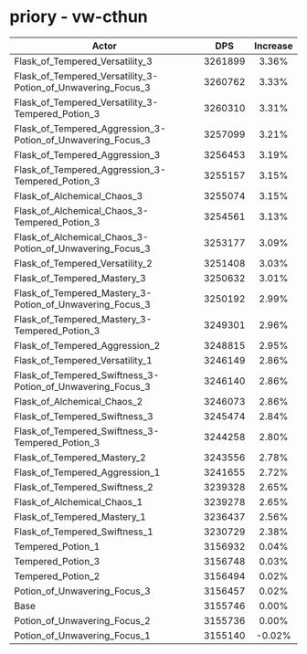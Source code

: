 # priory - vw-cthun
| Actor | DPS | Increase |
|---|:---:|:---:|
|Flask_of_Tempered_Versatility_3|3261899|3.36%|
|Flask_of_Tempered_Versatility_3-Potion_of_Unwavering_Focus_3|3260762|3.33%|
|Flask_of_Tempered_Versatility_3-Tempered_Potion_3|3260310|3.31%|
|Flask_of_Tempered_Aggression_3-Potion_of_Unwavering_Focus_3|3257099|3.21%|
|Flask_of_Tempered_Aggression_3|3256453|3.19%|
|Flask_of_Tempered_Aggression_3-Tempered_Potion_3|3255157|3.15%|
|Flask_of_Alchemical_Chaos_3|3255074|3.15%|
|Flask_of_Alchemical_Chaos_3-Tempered_Potion_3|3254561|3.13%|
|Flask_of_Alchemical_Chaos_3-Potion_of_Unwavering_Focus_3|3253177|3.09%|
|Flask_of_Tempered_Versatility_2|3251408|3.03%|
|Flask_of_Tempered_Mastery_3|3250632|3.01%|
|Flask_of_Tempered_Mastery_3-Potion_of_Unwavering_Focus_3|3250192|2.99%|
|Flask_of_Tempered_Mastery_3-Tempered_Potion_3|3249301|2.96%|
|Flask_of_Tempered_Aggression_2|3248815|2.95%|
|Flask_of_Tempered_Versatility_1|3246149|2.86%|
|Flask_of_Tempered_Swiftness_3-Potion_of_Unwavering_Focus_3|3246140|2.86%|
|Flask_of_Alchemical_Chaos_2|3246073|2.86%|
|Flask_of_Tempered_Swiftness_3|3245474|2.84%|
|Flask_of_Tempered_Swiftness_3-Tempered_Potion_3|3244258|2.80%|
|Flask_of_Tempered_Mastery_2|3243556|2.78%|
|Flask_of_Tempered_Aggression_1|3241655|2.72%|
|Flask_of_Tempered_Swiftness_2|3239328|2.65%|
|Flask_of_Alchemical_Chaos_1|3239278|2.65%|
|Flask_of_Tempered_Mastery_1|3236437|2.56%|
|Flask_of_Tempered_Swiftness_1|3230729|2.38%|
|Tempered_Potion_1|3156932|0.04%|
|Tempered_Potion_3|3156748|0.03%|
|Tempered_Potion_2|3156494|0.02%|
|Potion_of_Unwavering_Focus_3|3156457|0.02%|
|Base|3155746|0.00%|
|Potion_of_Unwavering_Focus_2|3155736|0.00%|
|Potion_of_Unwavering_Focus_1|3155140|-0.02%|

